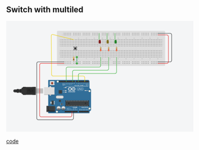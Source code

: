 ## Switch with multiled

![pushbutton switch multiled circuit](switch_multiled.png)

[code](switch_multiled.ino)
